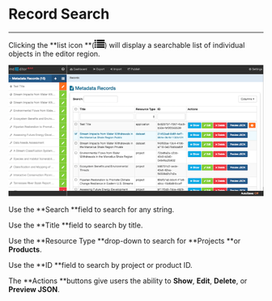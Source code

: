 # Record Search

---

Clicking the **list icon **\(![](/assets/symbol_list_16.png)\) will display a searchable list of individual objects in the editor region.

![](/assets/RecordList.png)

Use the **Search **field to search for any string.

Use the **Title **field to search by title.

Use the **Resource Type **drop-down to search for **Projects **or **Products**.

Use the **ID **field to search by project or product ID.

The **Actions **buttons give users the ability to **Show**, **Edit**, **Delete**, or **Preview JSON**.

